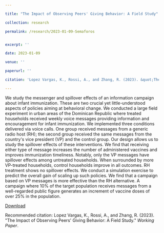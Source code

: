 ```yaml
---

title: "The Impact of Observing Peers' Giving Behavior: A Field Study"

collection: research

permalink: /research/2023-01-09-Semaforos


excerpt: ''

date: 2023-01-09

venue: ''

paperurl: ''

citation: 'Lopez Vargas, K., Rossi, A., and Zhang, R. (2023). &quot;The Impact of Observing Peers' Giving Behavior: A Field Study.&quot; <i>Working Paper</i>.'

---
```

We study the messenger and spillover effects of an information campaign about infant immunization. These are two crucial yet little-understood aspects of policies aiming at behavioral change. We conducted a large field experiment in urban areas of the Dominican Republic where treated households received weekly voice messages providing information and encouragement for infant immunization. We implemented three conditions delivered via voice calls. One group received messages from a generic radio host (RH); the second group received the same messages from the country's vice president (VP) and the control group. Our design allows us to study the spillover effects of these interventions. We find that receiving either type of message increases the number of administered vaccines and improves immunization timeliness. Notably, only the VP messages have spillover effects among untreated households. When surrounded by more VP-treated households, control households improve in all outcomes. RH treatment shows no spillover effects. We conduct a simulation exercise to predict the overall gain of scaling up such policies. We find that a campaign based on VP messages is more effective than the RH alternative. A campaign where 10% of the target population receives messages from a well-regarded public figure generates an increment of vaccine doses of over 25% in the population. 

[Download](https://drive.google.com/file/d/15dxqXflVxRSDLo2mXjsOQye12ijGEMBD/view?usp=sharing)

Recommended citation: Lopez Vargas, K., Rossi, A., and Zhang, R. (2023). &quot;The Impact of Observing Peers' Giving Behavior: A Field Study.&quot; <i>Working Paper</i>.

